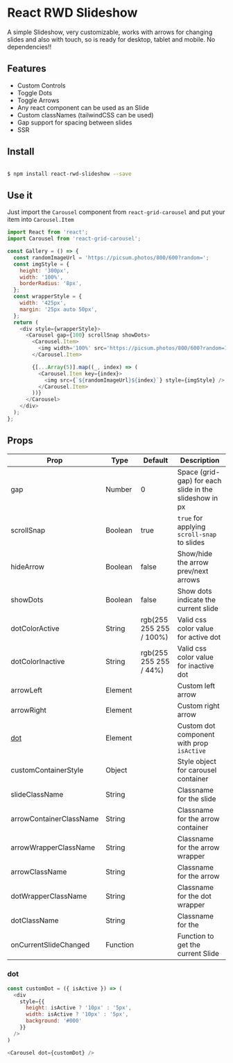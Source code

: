 # React RWD Slideshow

A simple Slideshow, very customizable, works with arrows for changing slides and also with touch, so is ready for desktop, tablet and mobile. No dependencies!!

## Features

- Custom Controls
- Toggle Dots
- Toggle Arrows
- Any react component can be used as an Slide
- Custom classNames (tailwindCSS can be used)
- Gap support for spacing between slides
- SSR

## Install

```bash

$ npm install react-rwd-slideshow --save

```

## Use it

Just import the `Carousel` component from `react-grid-carousel` and put your item into `Carousel.Item`

```javascript
import React from 'react';
import Carousel from 'react-grid-carousel';

const Gallery = () => {
  const randomImageUrl = 'https://picsum.photos/800/600?random=';
  const imgStyle = {
    height: '300px',
    width: '100%',
    borderRadius: '8px',
  };
  const wrapperStyle = {
    width: '425px',
    margin: '25px auto 50px',
  };
  return (
    <div style={wrapperStyle}>
      <Carousel gap={100} scrollSnap showDots>
        <Carousel.Item>
          <img width='100%' src='https://picsum.photos/800/600?random=1' />
        </Carousel.Item>

        {[...Array(5)].map((_, index) => (
          <Carousel.Item key={index}>
            <img src={`${randomImageUrl}${index}`} style={imgStyle} />
          </Carousel.Item>
        ))}
      </Carousel>
    </div>
  );
};
```

## Props

| Prop                    | Type     | Default                 | Description                                            |
| ----------------------- | -------- | ----------------------- | ------------------------------------------------------ |
| gap                     | Number   | 0                       | Space (grid-gap) for each slide in the slideshow in px |
| scrollSnap              | Boolean  | true                    | `true` for applying `scroll-snap` to slides            |
| hideArrow               | Boolean  | false                   | Show/hide the arrow prev/next arrows                   |
| showDots                | Boolean  | false                   | Show dots indicate the current slide                   |
| dotColorActive          | String   | rgb(255 255 255 / 100%) | Valid css color value for active dot                   |
| dotColorInactive        | String   | rgb(255 255 255 / 44%)  | Valid css color value for inactive dot                 |
| arrowLeft               | Element  |                         | Custom left arrow                                      |
| arrowRight              | Element  |                         | Custom right arrow                                     |
| [dot](#dot)             | Element  |                         | Custom dot component with prop `isActive`              |
| customContainerStyle    | Object   |                         | Style object for carousel container                    |
| slideClassName          | String   |                         | Classname for the slide                                |
| arrowContainerClassName | String   |                         | Classname for the arrow container                      |
| arrowWrapperClassName   | String   |                         | Classname for the arrow wrapper                        |
| arrowClassName          | String   |                         | Classname for the arrow                                |
| dotWrapperClassName     | String   |                         | Classname for the dot wrapper                          |
| dotClassName            | String   |                         | Classname for the                                      |
| onCurrentSlideChanged   | Function |                         | Function to get the current Slide                      |

### dot

```javascript
const customDot = ({ isActive }) => (
  <div
    style={{
      height: isActive ? '10px' : '5px',
      width: isActive ? '10px' : '5px',
      background: '#000'
    }}
  />
)

<Carousel dot={customDot} />
```
